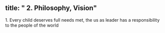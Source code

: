 ## title: \" 2. Philosophy, Vision\"

1\. Every child deserves full needs met, the us as leader has a
responsibility to the people of the world
